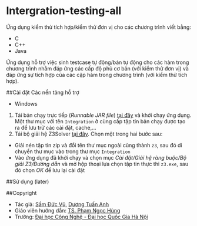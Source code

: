 # Intergration-testing-all
Ứng dụng kiểm thử tích hợp/kiểm thử đơn vị cho các chương trình viết bằng:
 * C
 * C++
 * Java

Ứng dụng hỗ trợ việc sinh testcase tự động/bán tự động cho các hàm trong chương trình nhằm đáp ứng các cấp độ phủ cơ bản (với kiểm thử đơn vị) và đáp ứng sự tích hợp của các cặp hàm trong chương trình (với kiểm thử tích hợp).

##Cài đặt
Các nền tảng hỗ trợ
 * Windows

1. Tải bản chạy trực tiếp (*Runnable JAR file*) [tại đây](https://github.com/phibao37/intergration-testing-all/releases) và khởi chạy ứng dụng. Một thư mục với tên `Integration` ở cùng cấp tập tin bản chạy được tạo ra để lưu trữ các cài đặt, cache,...
2. Tải bộ giải hệ Z3Solver [tại đây](https://github.com/Z3Prover/z3/releases). Chọn một trong hai bước sau:
  * Giải nén tập tin zip và đổi tên thư mục ngoài cùng thành `z3`, sau đó di chuyển thư mục vào trong thư mục `Integration`
  * Vào ứng dụng đã khởi chạy và chọn mục *Cài đặt/Giải hệ ràng buộc/Bộ giải Z3/Đường dẫn* và mở hộp thoại lựa chọn tập tin thực thi `z3.exe`, sau đó chọn *OK* để lưu lại cài đặt

##Sử dụng (later)

##Copyright
- Tác giả: [Sầm Đức Vũ](https://github.com/duonganh2812), [Dương Tuấn Anh](https://github.com/duonganh2812)
- Giáo viên hướng dẫn: [TS. Phạm Ngọc Hùng](http://uet.vnu.edu.vn/~hungpn/)
- Trường: [Đại học Công Nghệ - Đại học Quốc Gia Hà Nội](http://uet.vnu.edu.vn)
